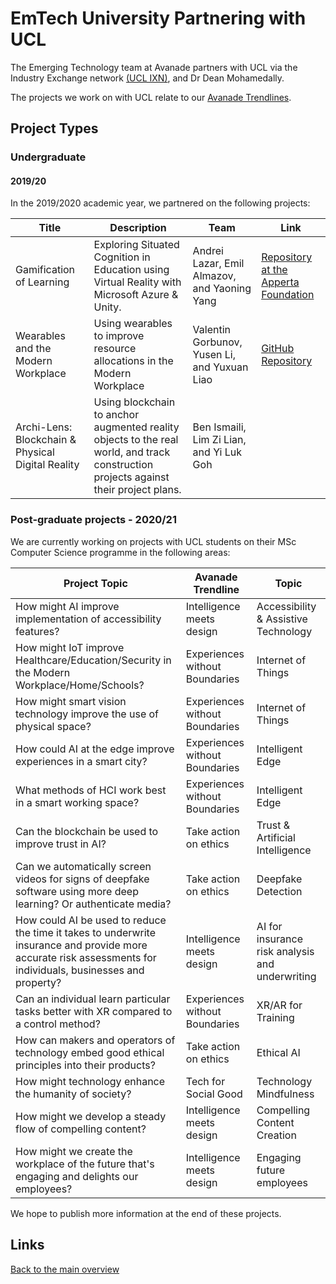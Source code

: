 # EmTech University Partnering with UCL

The Emerging Technology team at Avanade partners with UCL via the Industry Exchange network [(UCL IXN)](https://www.ucl.ac.uk/computer-science/collaborate/ucl-industry-exchange-network-ucl-ixn), and Dr Dean Mohamedally.

The projects we work on with UCL relate to our [Avanade Trendlines](https://www.avanade.com/en/thinking/research-and-insights/trendlines).

## Project Types

### Undergraduate

#### 2019/20

In the 2019/2020 academic year, we partnered on the following projects:

| Title                                             | Description                                                                                                                          | Team                                         | Link                                                                                         |
| ------------------------------------------------- | ------------------------------------------------------------------------------------------------------------------------------------ | -------------------------------------------- | -------------------------------------------------------------------------------------------- |
| Gamification of Learning                          | Exploring Situated Cognition in Education using Virtual Reality with Microsoft Azure & Unity.                                        | Andrei Lazar, Emil Almazov, and Yaoning Yang | [Repository at the Apperta Foundation](https://github.com/AppertaFoundation/IXN_Learning360) |
| Wearables and the Modern Workplace                | Using wearables to improve resource allocations in the Modern Workplace                                                              | Valentin Gorbunov, Yusen Li, and Yuxuan Liao | [GitHub Repository](https://github.com/Shadowhusky/SmartWorkSpace)                           |
| Archi-Lens: Blockchain & Physical Digital Reality | Using blockchain to anchor augmented reality objects to the real world, and track construction projects against their project plans. | Ben Ismaili, Lim Zi Lian, and Yi Luk Goh     |

### Post-graduate projects - 2020/21

We are currently working on projects with UCL students on their MSc Computer Science programme in the following areas:

| Project Topic                                                                                                                                                 | Avanade Trendline              | Topic                                           |
| ------------------------------------------------------------------------------------------------------------------------------------------------------------- | ------------------------------ | ----------------------------------------------- |
| How might AI improve implementation of accessibility features?                                                                                                | Intelligence meets design      | Accessibility & Assistive Technology            |
| How might IoT improve Healthcare/Education/Security in the Modern Workplace/Home/Schools?                                                                     | Experiences without Boundaries | Internet of Things                              |
| How might smart vision technology improve the use of physical space?                                                                                          | Experiences without Boundaries | Internet of Things                              |
| How could AI at the edge improve experiences in a smart city?                                                                                                 | Experiences without Boundaries | Intelligent Edge                                |
| What methods of HCI work best in a smart working space?                                                                                                       | Experiences without Boundaries | Intelligent Edge                                |
| Can the blockchain be used to improve trust in AI?                                                                                                            | Take action on ethics          | Trust & Artificial Intelligence                 |
| Can we automatically screen videos for signs of deepfake software using more deep learning? Or authenticate media?                                            | Take action on ethics          | Deepfake Detection                              |
| How could AI be used to reduce the time it takes to underwrite insurance and provide more accurate risk assessments for individuals, businesses and property? | Intelligence meets design      | AI for insurance risk analysis and underwriting |
| Can an individual learn particular tasks better with XR compared to a control method?                                                                         | Experiences without Boundaries | XR/AR for Training                              |
| How can makers and operators of technology embed good ethical principles into their products?                                                                 | Take action on ethics          | Ethical AI                                      |
| How might technology enhance the humanity of society?                                                                                                         | Tech for Social Good           | Technology Mindfulness                          |
| How might we develop a steady flow of compelling content?                                                                                                     | Intelligence meets design      | Compelling Content Creation                     |
| How might we create the workplace of the future that's engaging and delights our employees?                                                                   | Intelligence meets design      | Engaging future employees                       |

We hope to publish more information at the end of these projects.

## Links

[Back to the main overview](./README.md)
